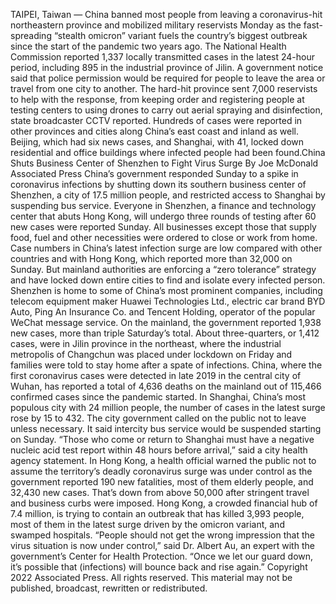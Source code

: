 TAIPEI, Taiwan — China banned most people from leaving a coronavirus-hit northeastern province and mobilized military reservists Monday as the fast-spreading “stealth omicron” variant fuels the country’s biggest outbreak since the start of the pandemic two years ago.
The National Health Commission reported 1,337 locally transmitted cases in the latest 24-hour period, including 895 in the industrial province of Jilin. A government notice said that police permission would be required for people to leave the area or travel from one city to another.
The hard-hit province sent 7,000 reservists to help with the response, from keeping order and registering people at testing centers to using drones to carry out aerial spraying and disinfection, state broadcaster CCTV reported.
Hundreds of cases were reported in other provinces and cities along China’s east coast and inland as well. Beijing, which had six news cases, and Shanghai, with 41, locked down residential and office buildings where infected people had been found.China Shuts Business Center of Shenzhen to Fight Virus Surge
By Joe McDonald
Associated Press
China’s government responded Sunday to a spike in coronavirus infections by shutting down its southern business center of Shenzhen, a city of 17.5 million people, and restricted access to Shanghai by suspending bus service.
Everyone in Shenzhen, a finance and technology center that abuts Hong Kong, will undergo three rounds of testing after 60 new cases were reported Sunday. All businesses except those that supply food, fuel and other necessities were ordered to close or work from home.
Case numbers in China’s latest infection surge are low compared with other countries and with Hong Kong, which reported more than 32,000 on Sunday. But mainland authorities are enforcing a “zero tolerance” strategy and have locked down entire cities to find and isolate every infected person.
Shenzhen is home to some of China’s most prominent companies, including telecom equipment maker Huawei Technologies Ltd., electric car brand BYD Auto, Ping An Insurance Co. and Tencent Holding, operator of the popular WeChat message service.
On the mainland, the government reported 1,938 new cases, more than triple Saturday’s total. About three-quarters, or 1,412 cases, were in Jilin province in the northeast, where the industrial metropolis of Changchun was placed under lockdown on Friday and families were told to stay home after a spate of infections.
China, where the first coronavirus cases were detected in late 2019 in the central city of Wuhan, has reported a total of 4,636 deaths on the mainland out of 115,466 confirmed cases since the pandemic started.
In Shanghai, China’s most populous city with 24 million people, the number of cases in the latest surge rose by 15 to 432. The city government called on the public not to leave unless necessary. It said intercity bus service would be suspended starting on Sunday. “Those who come or return to Shanghai must have a negative nucleic acid test report within 48 hours before arrival,” said a city health agency statement.
In Hong Kong, a health official warned the public not to assume the territory’s deadly coronavirus surge was under control as the government reported 190 new fatalities, most of them elderly people, and 32,430 new cases. That’s down from above 50,000 after stringent travel and business curbs were imposed.
Hong Kong, a crowded financial hub of 7.4 million, is trying to contain an outbreak that has killed 3,993 people, most of them in the latest surge driven by the omicron variant, and swamped hospitals.
“People should not get the wrong impression that the virus situation is now under control,” said Dr. Albert Au, an expert with the government’s Center for Health Protection. “Once we let our guard down, it’s possible that (infections) will bounce back and rise again.”
Copyright 2022 Associated Press. All rights reserved. This material may not be published, broadcast, rewritten or redistributed.